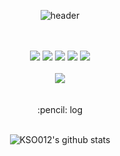 <div align="center">
  
![header](https://capsule-render.vercel.app/api?type=Waving&text=KSO&color=timeGradient&animation=fadeIn&height=200)

<br/>
<br/>

<img src="https://img.shields.io/badge/JUPYTER-F37626?style=for-the-badge&logo=jupyter&logoColor=white">
<img src="https://img.shields.io/badge/C-A8B9CC?style=for-the-badge&logo=c&logoColor=white">
<img src="https://img.shields.io/badge/JAVA-007396?style=for-the-badge&logo=java&logoColor=white">
<img src="https://img.shields.io/badge/PYTHON-3776AB?style=for-the-badge&logo=python&logoColor=white">
<img src="https://img.shields.io/badge/GITHUB-181717?style=for-the-badge&logo=github&logoColor=white">

<br/>
<br/>
<a href="https://kso323.tistory.com/" target="_blank"><img src="https://img.shields.io/badge/TISTORY-000000?style=tistory&logo=tistory&logoColor=white"/></a>

<br/>
<br/>
<br/>
:pencil: log

<br/>
<br/>

![KSO012's github stats](https://github-readme-stats.vercel.app/api?username=KSO012&count_private=true&show_icons=true&theme=graywhite)

</div>
